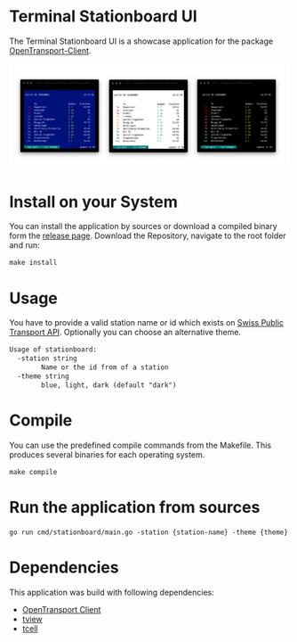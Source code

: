 # Terminal Stationboard UI

The Terminal Stationboard UI is a showcase application for the package [OpenTransport-Client](https://github.com/minderjan/opentransport-client).

![overview](screenshot.jpg)

# Install on your System
You can install the application by sources or download a compiled binary form the [release page](https://github.com/minderjan/terminal-stationboard-ui/releases).
Download the Repository, navigate to the root folder and run:
```
make install
```

# Usage
You have to provide a valid station name or id which exists on [Swiss Public Transport API](https://transport.opendata.ch/docs.html#locations). Optionally you can choose an alternative theme.

```
Usage of stationboard:
  -station string
    	Name or the id from of a station
  -theme string
    	blue, light, dark (default "dark")
```

# Compile
You can use the predefined compile commands from the Makefile. 
This produces several binaries for each operating system.
```
make compile
```

# Run the application from sources
```
go run cmd/stationboard/main.go -station {station-name} -theme {theme}
```

# Dependencies
This application was build with following dependencies:

* [OpenTransport Client](https://github.com/minderjan/opentransport-client)
* [tview](https://github.com/rivo/tview)
* [tcell](https://github.com/gdamore/tcell)
